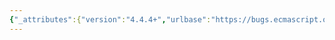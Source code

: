 ```yaml
---
{"_attributes":{"version":"4.4.4+","urlbase":"https://bugs.ecmascript.org/","maintainer":"dherman@mozilla.com"},"bug":{"bug_id":4548,"creation_ts":"2015-11-25 23:53:00 -0800","short_desc":"Math.trunc: incomplete?","delta_ts":"2015-11-25 23:53:59 -0800","product":"ECMA-262 Edition 6","component":"technical issues","version":"unspecified","rep_platform":"All","op_sys":"All","bug_status":"CONFIRMED","priority":"Normal","bug_severity":"enhancement","everconfirmed":true,"reporter":{"uid":"axel","name":"Axel Rauschmayer"},"assigned_to":{"uid":"allen","name":"Allen Wirfs-Brock"},"long_desc":[{"commentid":14901,"comment_count":0,"who":{"uid":"axel","name":"Axel Rauschmayer"},"bug_when":"2015-11-25 23:53:59 -0800","thetext":"Isn’t the definition of Math.trunc() incomplete?\nhttp://www.ecma-international.org/ecma-262/6.0/index.html#sec-math.trunc"}]}}
---
```

